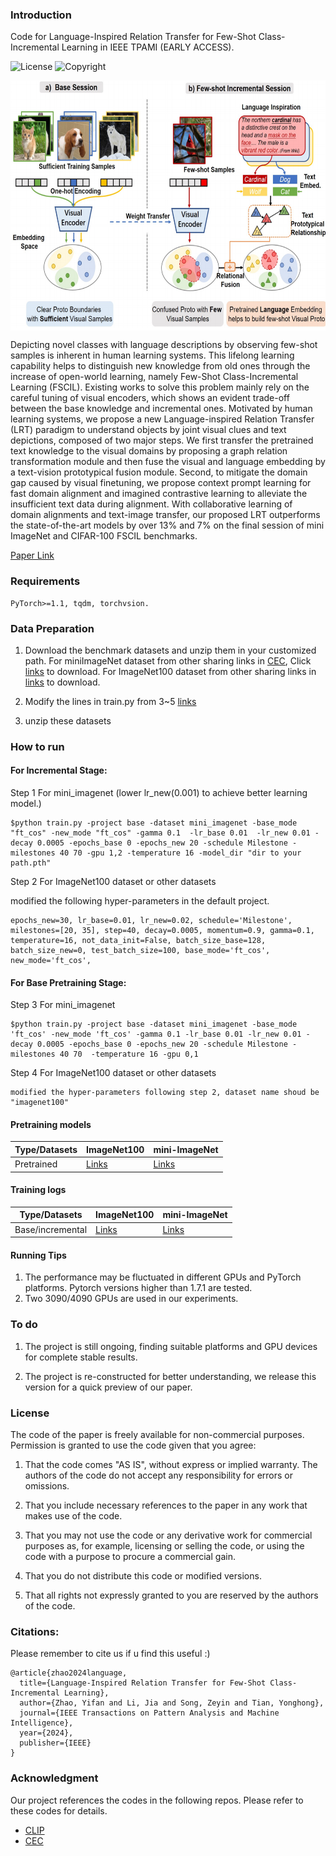 ### Introduction

Code for Language-Inspired Relation Transfer for Few-Shot Class-Incremental Learning in IEEE TPAMI (EARLY ACCESS).

![License](https://img.shields.io/badge/License-MIT-brightgreen)
![Copyright](https://img.shields.io/badge/Copyright-CVTEAM-red)

<div align="center">

<img src="https://github.com/iCVTEAM/LRT/blob/master/teaser.jpg" width = "600" height = "400" align=center />
</div>


Depicting novel classes with language descriptions by observing few-shot samples is inherent in human learning systems. This lifelong learning capability helps to distinguish new knowledge from old ones through the increase of open-world learning, namely Few-Shot Class-Incremental Learning (FSCIL). Existing works to solve this problem mainly rely on the careful tuning of visual encoders, which shows an evident trade-off between the base knowledge and incremental ones. Motivated by human learning systems, we propose a new Language-inspired Relation Transfer (LRT) paradigm to understand objects by joint visual clues and text depictions, composed of two major steps. We first transfer the pretrained text knowledge to the visual domains by proposing a graph relation transformation module and then fuse the visual and language embedding by a text-vision prototypical fusion module. Second, to mitigate the domain gap caused by visual finetuning, we propose context prompt learning for fast domain alignment and imagined contrastive learning to alleviate the insufficient text data during alignment. With collaborative learning of domain alignments and text-image transfer, our proposed LRT outperforms the state-of-the-art models by over 13% and 7% on the final session of mini ImageNet and CIFAR-100 FSCIL benchmarks.

 [Paper Link](https://ieeexplore.ieee.org/abstract/document/10746343)


### Requirements

```
PyTorch>=1.1, tqdm, torchvsion.
```

### Data Preparation


1. Download the benchmark datasets and unzip them in your customized path.
    For miniImageNet dataset from other sharing links in [CEC](https://github.com/icoz69/CEC-CVPR2021), Click [links](https://drive.google.com/drive/folders/11LxZCQj2FRCs0JTsf_dafvTHqFn2yGSN?usp=sharing)  to download.
    For ImageNet100 dataset from other sharing links in [links](https://www.kaggle.com/datasets/ambityga/imagenet100/data) to download.

2. Modify the lines in train.py from 3~5 [links]()
3. unzip these datasets 



### How to run

#### For Incremental Stage:


Step 1  For  mini_imagenet (lower lr_new(0.001) to achieve better learning model.)
```
$python train.py -project base -dataset mini_imagenet -base_mode "ft_cos" -new_mode "ft_cos" -gamma 0.1  -lr_base 0.01  -lr_new 0.01 -decay 0.0005 -epochs_base 0 -epochs_new 20 -schedule Milestone -milestones 40 70 -gpu 1,2 -temperature 16 -model_dir "dir to your path.pth"
```

Step 2  For  ImageNet100 dataset or other datasets

modified the following hyper-parameters in the default project.
```
epochs_new=30, lr_base=0.01, lr_new=0.02, schedule='Milestone', milestones=[20, 35], step=40, decay=0.0005, momentum=0.9, gamma=0.1, temperature=16, not_data_init=False, batch_size_base=128, batch_size_new=0, test_batch_size=100, base_mode='ft_cos', new_mode='ft_cos',
```

#### For Base Pretraining Stage:

Step 3 For  mini_imagenet
```
$python train.py -project base -dataset mini_imagenet -base_mode 'ft_cos' -new_mode 'ft_cos' -gamma 0.1 -lr_base 0.01 -lr_new 0.01 -decay 0.0005 -epochs_base 0 -epochs_new 20 -schedule Milestone -milestones 40 70  -temperature 16 -gpu 0,1
```

Step 4 For  ImageNet100 dataset or other datasets
```
modified the hyper-parameters following step 2, dataset name shoud be "imagenet100"
```

#### Pretraining models
| Type/Datasets | ImageNet100                                                | mini-ImageNet                                                |
| ------------- | ------------------------------------------------------------ | ------------------------------------------------------------ |
| Pretrained    | [Links](https://drive.google.com/file/d/1KwXPV7FjYMaI28XGr4OHMy3VjtU4OtHN/view?usp=sharing) | [Links](https://drive.google.com/file/d/1hRecni9x5lhevsnKAcCEcflJSgYrIDPx/view?usp=drive_link) |


#### Training logs
| Type/Datasets | ImageNet100                                                 | mini-ImageNet                                                |
| ------------- | ------------------------------------------------------------ | ------------------------------------------------------------ |
| Base/incremental    | [Links](https://drive.google.com/file/d/1eKuVMtuxXr62SOqhpkDWG6_9nPcqpgcK/view?usp=sharing) | [Links](https://drive.google.com/file/d/1P77ecM55lAwiIasZ4CWXTsxA1pQ_UvrO/view?usp=drive_link) |





#### Running Tips

1. The performance may be fluctuated in different GPUs and PyTorch platforms. Pytorch versions higher than 1.7.1 are tested. 
2.  Two 3090/4090 GPUs are used in our experiments. 


### To do

1. The project is still ongoing, finding suitable platforms and GPU devices for complete stable results.

2. The project is re-constructed for better understanding, we release this version for a quick preview of our paper.

   
### License

The code of the paper is freely available for non-commercial purposes. Permission is granted to use the code given that you agree:

1. That the code comes "AS IS", without express or implied warranty. The authors of the code do not accept any responsibility for errors or omissions.

2. That you include necessary references to the paper in any work that makes use of the code. 

3. That you may not use the code or any derivative work for commercial purposes as, for example, licensing or selling the code, or using the code with a purpose to procure a commercial gain.

4. That you do not distribute this code or modified versions. 

5. That all rights not expressly granted to you are reserved by the authors of the code.

### Citations:

Please remember to cite us if u find this useful :)
```
@article{zhao2024language,
  title={Language-Inspired Relation Transfer for Few-Shot Class-Incremental Learning},
  author={Zhao, Yifan and Li, Jia and Song, Zeyin and Tian, Yonghong},
  journal={IEEE Transactions on Pattern Analysis and Machine Intelligence},
  year={2024},
  publisher={IEEE}
}
```


### Acknowledgment
Our project references the codes in the following repos.
Please refer to these codes for details.
- [CLIP](https://github.com/openai/CLIP)
- [CEC](https://github.com/icoz69/CEC-CVPR2021)



